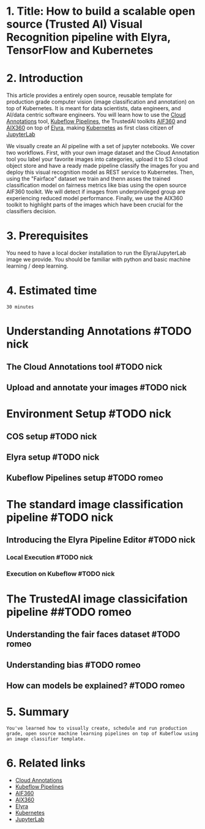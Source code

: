 # 1. Title: How to build a scalable open source (Trusted AI) Visual Recognition pipeline with Elyra, TensorFlow and Kubernetes



# 2. Introduction
This article provides a entirely open source, reusable template for production grade computer vision (image classification and annotation) on top of Kubernetes. It is meant for data scientists, data engineers, and AI/data centric software engineers. You will learn how to use the [Cloud Annotations](https://github.com/cloud-annotations) tool, [Kubeflow Pipelines](https://kubeflow.org), the TrustedAI toolkits [AIF360](https://github.com/Trusted-AI/AIF360) and [AIX360](https://github.com/Trusted-AI/AIX360) on top of [Elyra](https://github.com/elyra-ai), making [Kubernetes](https://kubernetes.io/) as first class citizen of [JupyterLab](https://jupyter.org)

We visually create an AI pipeline with a set of jupyter notebooks. We cover two workflows. First, with your own image dataset and the Cloud Annotation tool you label your favorite images into categories, upload it to S3 cloud object store and have a ready made pipeline classify the images for you and deploy this visual recognition model as REST service to Kubernetes. Then, using the "Fairface" dataset we train and thenn asses the trained classification model on fairness metrics like bias using the open source AIF360 toolkit. We will detect if images from underprivileged group are experiencing reduced model performance. Finally, we use the AIX360 toolkit to highlight parts of the images which have been crucial for the classifiers decision.
    
    
# 3. Prerequisites

You need to have a local docker installation to run the Elyra/JupyterLab image we provide. You should be familiar with python and basic machine learning / deep learning. 

# 4. Estimated time
    30 minutes


# Understanding Annotations #TODO nick

## The Cloud Annotations tool #TODO nick

## Upload and annotate your images #TODO nick

# Environment Setup #TODO nick

## COS setup #TODO nick

## Elyra setup #TODO nick

## Kubeflow Pipelines setup #TODO romeo


# The standard image classification pipeline #TODO nick

## Introducing the Elyra Pipeline Editor #TODO nick

### Local Execution #TODO nick

### Execution on Kubeflow #TODO nick



# The TrustedAI image classicifation pipeline ##TODO romeo

## Understanding the fair faces dataset #TODO romeo

## Understanding bias #TODO romeo

## How can models be explained? #TODO romeo



# 5. Summary
    You've learned how to visually create, schedule and run production grade, open source machine learning pipelines on top of Kubeflow using an image classifier template.

# 6. Related links
- [Cloud Annotations](https://github.com/cloud-annotations)
- [Kubeflow Pipelines](https://kubeflow.org)
- [AIF360](https://github.com/Trusted-AI/AIF360)
- [AIX360](https://github.com/Trusted-AI/AIX360)
- [Elyra](https://github.com/elyra-ai)
- [Kubernetes](https://kubernetes.io/)
- [JupyterLab](https://jupyter.org)
